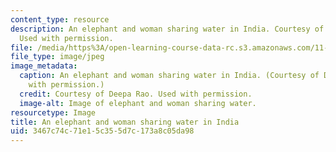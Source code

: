 ```yaml
---
content_type: resource
description: An elephant and woman sharing water in India. Courtesy of Deepa Rao.
  Used with permission.
file: /media/https%3A/open-learning-course-data-rc.s3.amazonaws.com/11-s196-global-freshwater-crisis-spring-2011/3467c74c71e15c355d7c173a8c05da98_11-s196s11-th.jpg
file_type: image/jpeg
image_metadata:
  caption: An elephant and woman sharing water in India. (Courtesy of Deepa Rao. Used
    with permission.)
  credit: Courtesy of Deepa Rao. Used with permission.
  image-alt: Image of elephant and woman sharing water.
resourcetype: Image
title: An elephant and woman sharing water in India
uid: 3467c74c-71e1-5c35-5d7c-173a8c05da98
---
```

